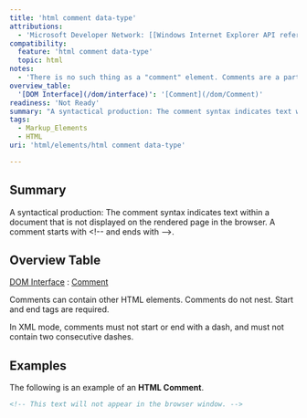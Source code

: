 ```yaml
---
title: 'html comment data-type'
attributions:
  - 'Microsoft Developer Network: [[Windows Internet Explorer API reference](http://msdn.microsoft.com/en-us/library/ie/hh828809%28v=vs.85%29.aspx) Article]'
compatibility:
  feature: 'html comment data-type'
  topic: html
notes:
  - 'There is no such thing as a "comment" element. Comments are a part of the HTML syntax. This page should be moved out of the html/elements tree.'
overview_table:
  '[DOM Interface](/dom/interface)': '[Comment](/dom/Comment)'
readiness: 'Not Ready'
summary: "A syntactical production: The comment syntax indicates text within a document that is not displayed on the rendered page in the browser.\nA comment starts with &lt;!-- and ends with --&gt;.\n"
tags:
  - Markup_Elements
  - HTML
uri: 'html/elements/html comment data-type'

---
```

## Summary

A syntactical production: The comment syntax indicates text within a document that is not displayed on the rendered page in the browser. A comment starts with &lt;!-- and ends with --&gt;.

## Overview Table

[DOM Interface](/dom/interface)
:   [Comment](/dom/Comment)

Comments can contain other HTML elements. Comments do not nest. Start and end tags are required.

In XML mode, comments must not start or end with a dash, and must not contain two consecutive dashes.

## Examples

The following is an example of an **HTML Comment**.

``` html
<!-- This text will not appear in the browser window. -->
```

